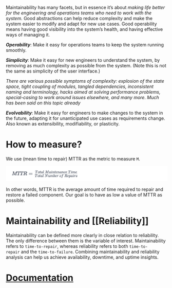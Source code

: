Maintainability has many facets, but in essence it’s about *making life better for the engineering and operations teams who need to work with the system.* Good abstractions can help reduce complexity and make the system easier to modify and adapt for new use cases. Good operability means having good visibility into the system’s health, and having effective ways of managing it.

***Operability***: Make it easy for operations teams to keep the system running smoothly.

***Simplicity***: Make it easy for new engineers to understand the system, by removing as much complexity as possible from the system. (Note this is not the same as simplicity of the user interface.)

*There are various possible symptoms of complexity: explosion of the state space, tight coupling of modules, tangled dependencies, inconsistent naming and terminology, hacks aimed at solving performance problems, special-casing to work around issues elsewhere, and many more. Much has been said on this topic already*

***Evolvability***: Make it easy for engineers to make changes to the system in the future, adapting it for unanticipated use cases as requirements change. Also known as extensibility, modifiability, or plasticity.

# How to measure?

We use (mean time to repair) MTTR as the metric to measure `M`.

![](../../../_Attachments/Pasted%20image%2020240118165301.png)

In other words, MTTR is the average amount of time required to repair and restore a failed component. Our goal is to have as low a value of MTTR as possible.

# Maintainability and [[Reliability]]

Maintainability can be defined more clearly in close relation to reliability. The only difference between them is the variable of interest. Maintainability refers to `time-to-repair`, whereas reliability refers to both `time-to-repair` and the `time-to-failure`. Combining maintainability and reliability analysis can help us achieve availability, downtime, and uptime insights.

# [Documentation](../2.%20Non-functional%20System%20Characteristics/Documentation.md)